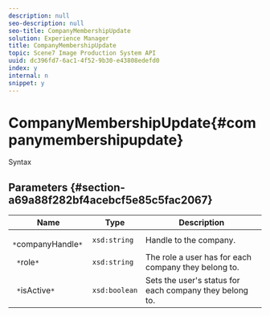 ```yaml
---
description: null
seo-description: null
seo-title: CompanyMembershipUpdate
solution: Experience Manager
title: CompanyMembershipUpdate
topic: Scene7 Image Production System API
uuid: dc396fd7-6ac1-4f52-9b30-e43808edefd0
index: y
internal: n
snippet: y
---
```


# CompanyMembershipUpdate{#companymembershipupdate}

 Syntax 

## Parameters {#section-a69a88f282bf4acebcf5e85c5fac2067}

|  Name  | Type  | Description  |
|---|---|---|
|  ` *`companyHandle`*`  | `xsd:string`  | Handle to the company.  |
|  ` *`role`*`  | `xsd:string`  | The role a user has for each company they belong to.  |
|  ` *`isActive`*`  | `xsd:boolean`  | Sets the user's status for each company they belong to.  |

